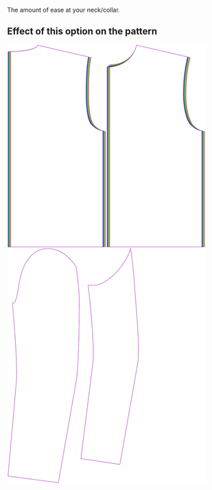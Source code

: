 The amount of ease at your neck/collar.

## Effect of this option on the pattern

![This image shows the effect of this option by superimposing several variants that have a different value for this option](bent_collarease_sample.svg "Effect of this option on the pattern")
